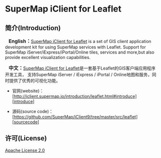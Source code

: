 # SuperMap iClient for Leaflet
[introduce]:http://iclient.supermap.io/introduction/leaflet.html#introduce
[sourcecode]:https://github.com/SuperMap/iClient9/tree/master/src/leaflet

## 简介(Introduction)
&nbsp;&nbsp;&nbsp;<font style="font-weight:bolder;font-size:16px;">English：</font>[SuperMap iClient for Leaflet][introduce] is a set of GIS client application development kit for using SuperMap services with Leaflet.
Support for SuperMap iServer/iExpress/iPortal/Online tiles, services and more,but also provide excellent visualization capabilities.

&nbsp;&nbsp;&nbsp;<font style="font-weight:bolder;font-size:16px;">中文：</font>[SuperMap iClient for Leaflet][introduce]是一套基于Leaflet的GIS客户端应用程序开发工具，
支持SuperMap iServer / iExpress / iPortal / Online地图和服务，同时提供了优秀的可视化功能。

* 官网(website)：[http://iclient.supermap.io/introduction/leaflet.html#introduce][introduce]

* 源码(source code)：[https://github.com/SuperMap/iClient9/tree/master/src/leaflet][sourcecode]

## 许可(License)
[ Apache License 2.0 ](../../LICENSE)
